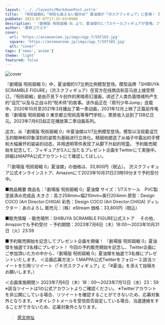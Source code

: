 ```yaml
---
layout: '../../layouts/MarkdownPost.astro'
title: '「呪術廻戦0」“呪術も扱えない猿共め” 夏油傑が「渋スクフィギュア」に登場！ 流し目が印象的なポーズを立体化'
pubDate: 2023-07-07T17:15:03+0900
description: '『劇場版 呪術廻戦 0』より、夏油傑の1／7スケールフィギュアが登場。フィギュアブランド「SHIBUYA SCRAMBLE FIGURE」（渋スクフィギュア）公式オンラインストア、Amazonにて予約受付中。'
author: '栗林コウスケ'
cover:
  url: 'https://animeanime.jp/imgs/ogp_f/597103.jpg'
  square: 'https://animeanime.jp/imgs/ogp_f/597103.jpg'
  alt: "cover"
tags: ['news','anime']
theme: 'light'
featured: false
---
```


![cover](https://animeanime.jp/imgs/ogp_f/597103.jpg)

『劇場版 呪術廻戦 0』中，夏油傑的1/7比例比例模型登场。模型品牌「SHIBUYA SCRAMBLE FIGURE」（渋スクフィギュア）在官方在线商店和亚马逊上接受预订。『呪術廻戦』是由芥見下々创作的黑暗奇幻漫画，讲述了人类负面情绪所产生的“诅咒”以及与之战斗的“呪术师”的故事。该作品正在『周刊少年Jump』连载中。2020年10月至2021年3月播出了第一季动画，2021年12月上映了正篇前传电影『劇場版 呪術廻戦 0 東京都立呪術高等専門学校』，票房收入达到了138亿日元。2023年7月6日起正在播放第二季动画系列。

这次，从『劇場版 呪術廻戦 0』中夏油傑以1/7比例模型登场。模型以注视着诅咒玉的眼神和印象深刻的姿势为基础进行立体化。精细地塑造了从袖子中露出的手臂和大幅展开的袈裟的动态，并用透明零件表现了从脚下升起的呪霊。
予約販売開始を記念して、フィギュアが3人に当たるプレゼント企画をTwitterにて実施中。 詳細はMAPPA公式アカウントにて確認してほしい。

「『劇場版 呪術廻戦 0』夏油傑」の価格は、33,800円（税込）。 渋スクフィギュア公式オンラインストア、Amazonにて2023年10月31日23時59分まで予約受付中。

■商品概要
商品名：『劇場版 呪術廻戦 0』夏油傑
サイズ：1/7スケール　PVC製塗装済み完成品
大きさ：高さ258mm×幅210mm×奥行204mm
原型：Design COCO (Art Director:CHIGA)
彩色：Design COCO (Art Director:CHIGA)
ディレクター：あのよろし
販売元：（株）eStream
価格：33,800円（税込）

■販売情報
・販売場所：SHIBUYA SCRAMBLE FIGURE公式ストア
　その他、Amazonでも予約受付
・予約期間：2023年7月6日（木）18:00～2023年10月31日（火）23:59

■予約販売開始を記念してプレゼント企画を開催！ 『劇場版 呪術廻戦 0』夏油傑を抽選で3名様にプレゼント！ 
今回の予約販売開始を記念し、Twitter企画にご参加頂いた方の中から、『劇場版 呪術廻戦 0』夏油傑を抽選で3名様にプレゼントいたします。 
＜企画応募方法＞
1.MAPPA公式Twitterをフォロー
2.該当ツイートを引用リツイート（「＃渋スクフィギュア」と「#夏油」を添えて投稿をお願いします。）

＜企画実施期間＞
2023年7月6日（木）18：00～2023年7月12日（水）23：59
※該当ツイートは1の公式アカウントよりご確認ください。 
※Twitterアカウントを非公開にしている場合、リツイートを確認することができないため、応募対象外となります。 
※ダイレクトメールを受信拒否設定している場合、当選連絡をすることができないため、応募対象外となります。

>[原文地址](https://animeanime.jp/article/2023/07/07/78427.html)  